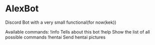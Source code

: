 # AlexBot
Discord Bot with a very small functional(for now(kek))

Available commands: 
                    !info   Tells about this bot
                    !help   Show the list of all possible commands 
                    !hentai Send hentai pictures
